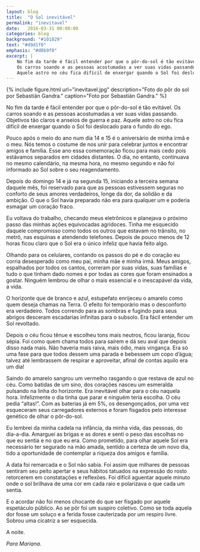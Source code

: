 ```yaml
---
layout: blog
title:  "O Sol inevitável"
permalink: "inevitavel"
date:   2016-03-31 00:00:00
categories: blog
background: "#101829"
text: "#d9d1f0"
emphasis: "#d8b9f0"
excerpt: |
    No fim da tarde é fácil entender por que o pôr-do-sol é tão evitável.
    Os carros soando e as pessoas acostumadas a ver suas vidas passando. Objetivos tão claro e anseios de guerra e paz.
    Aquele astro no céu fica difícil de enxergar quando o Sol foi deslocado para o fundo do ego.
---
```


{% include figure.html url="inevitavel.jpg" description="Foto do pôr do sol por Sebastián Gandra." caption="Foto por Sebastián Gandra." %}

No fim da tarde é fácil entender por que o pôr-do-sol é tão evitável.
Os carros soando e as pessoas acostumadas a ver suas vidas passando.
Objetivos tão claros e anseios de guerra e paz.
Aquele astro no céu fica difícil de enxergar quando o Sol foi deslocado para o fundo do ego.

Pouco após o meio do ano num dia 14 e 15 é o aniversário de minha irmã e o meu.
Nós temos o costume de nos unir para celebrar juntos e encontrar amigos e família.
Esse ano essa comemoração ficou para mais cedo pois estávamos separados em cidades distantes.
O dia, no entanto, continuava no mesmo calendário, na mesma hora, no mesmo segundo e não foi informado ao Sol sobre o seu reagendamento.

Depois do domingo 14 e já na segunda 15, iniciando a terceira semana daquele mês, foi reservado para que as pessoas estivessem seguras no conforto de seus amores verdadeiros, longe da dor, da solidão e da ambição.
O que o Sol havia preparado não era para qualquer um e poderia esmagar um coração fraco.

Eu voltava do trabalho, checando meus eletrônicos e planejava o próximo passo das minhas ações equivocadas agridoces.
Tinha me esquecido daquele compromisso como todos os outros que estavam no trânsito, no metrô, nas esquinas e atendendo telefones.
Depois de pouco menos de 12 horas ficou claro que o Sol era o único infeliz que havia feito algo.

Olhando para os celulares, contando os passos do pé e do coração eu corria desesperado como meu pai, minha mãe e minha irmã.
Meus amigos, espalhados por todos os cantos, correram por suas vidas, suas famílias e tudo o que tinham dado nomes e por todas as cores que foram ensinados a gostar.
Ninguém lembrou de olhar o mais essencial e o inescapável da vida, a vida.

O horizonte que de branco e azul, estupefato enrijeceu o amarelo como quem deseja chamas na Terra.
O efeito foi temporário mas o desconforto era verdadeiro.
Todos correndo para as sombras e fugindo para seus abrigos desceram escadarias infinitas para o subsolo.
Era fácil entender um Sol revoltado.

Depois o céu ficou tênue e escolheu tons mais neutros, ficou laranja, ficou sépia.
Foi como quem chama todos para saírem e dá seu aval que depois disso nada mais.
Não haveria mais raiva, mais ódio, mais vingança.
Era só uma fase para que todos dessem uma parada e bebessem um copo d’água; talvez até lembrassem de respirar e aproveitar, afinal de contas aquilo era um dia!

Saindo do amarelo sangrou um vermelho rasgando o que restava de azul no céu.
Como batidas de um sino, dos corações nasceu um esmeralda pulsando na linha do horizonte.
Era inevitável olhar para o céu naquela hora.
Infelizmente o dia tinha que parar e ninguém teria escolha.
O céu pedia “altas!”.
Com as baterias já em 5%, os desengonçados, por uma vez esqueceram seus carregadores externos e foram fisgados pelo interesse genético de olhar o pôr-do-sol.

Eu lembrei da minha cadela na infância, da minha vida, das pessoas, do dia-a-dia.
Amarguei as brigas e as dores e senti o peso das escolhas no que eu sentia e no que eu era.
Como prometido, para olhar aquele Sol era necessário ter segurado na mão amada, sentido a certeza de um novo dia, tido a oportunidade de contemplar a riqueza dos amigos e família.

A data foi remarcada e o Sol não sabia.
Foi assim que milhares de pessoas sentiram seu peito apertar e seus hábitos tatuados na expressão do rosto retorcerem em constatações e reflexões.
Foi difícil aguentar aquele minuto onde o sol brilhava de uma cor em cada raio e polarizava o que cada um sentia.

E o acordar não foi menos chocante do que ser fisgado por aquele espetáculo público.
Ao se pôr foi um suspiro coletivo.
Como se toda aquela dor fosse um soluço e a ferida fosse cauterizada por um respiro livre.
Sobrou uma cicatriz a ser esquecida.

A noite.

*Para Mariana.*
